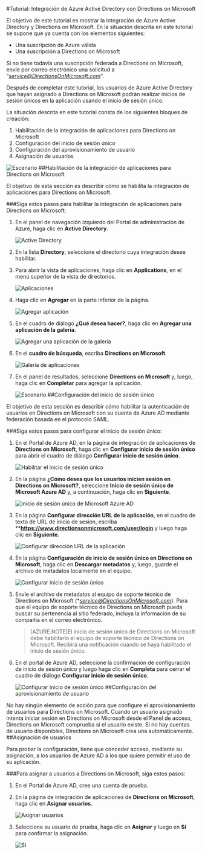 <properties 
    pageTitle="Tutorial: Integración de Azure Active Directory con Directions on Microsoft | Microsoft Azure" 
    description="Aprenda a usar Directions on Microsoft con Azure Active Directory para habilitar el inicio de sesión único, el aprovisionamiento automatizado, etc." 
    services="active-directory" 
    authors="jeevansd"  
    documentationCenter="na" 
    manager="stevenpo"/>
<tags 
    ms.service="active-directory" 
    ms.devlang="na" 
    ms.topic="article" 
    ms.tgt_pltfrm="na" 
    ms.workload="identity" 
    ms.date="01/14/2016" 
    ms.author="jeedes" />

#Tutorial: Integración de Azure Active Directory con Directions on Microsoft

El objetivo de este tutorial es mostrar la integración de Azure Active Directory y Directions on Microsoft. En la situación descrita en este tutorial se supone que ya cuenta con los elementos siguientes:

-   Una suscripción de Azure válida
-   Una suscripción a Directions on Microsoft

Si no tiene todavía una suscripción federada a Directions on Microsoft, envíe por correo electrónico una solicitud a “*service@DirectionsOnMicrosoft.com*”.

Después de completar este tutorial, los usuarios de Azure Active Directory que hayan asignado a Directions on Microsoft podrán realizar inicios de sesión únicos en la aplicación usando el inicio de sesión único.

La situación descrita en este tutorial consta de los siguientes bloques de creación:

1.  Habilitación de la integración de aplicaciones para Directions on Microsoft
2.  Configuración del inicio de sesión único
3.  Configuración del aprovisionamiento de usuario
4.  Asignación de usuarios

![Escenario](./media/active-directory-saas-directions-microsoft-tutorial/IC786877.png "Escenario")
##Habilitación de la integración de aplicaciones para Directions on Microsoft

El objetivo de esta sección es describir cómo se habilita la integración de aplicaciones para Directions on Microsoft.

###Siga estos pasos para habilitar la integración de aplicaciones para Directions on Microsoft:

1.  En el panel de navegación izquierdo del Portal de administración de Azure, haga clic en **Active Directory**.

    ![Active Directory](./media/active-directory-saas-directions-microsoft-tutorial/IC700993.png "Active Directory")

2.  En la lista **Directory**, seleccione el directorio cuya integración desee habilitar.

3.  Para abrir la vista de aplicaciones, haga clic en **Applications**, en el menú superior de la vista de directorios.

    ![Aplicaciones](./media/active-directory-saas-directions-microsoft-tutorial/IC700994.png "Aplicaciones")

4.  Haga clic en **Agregar** en la parte inferior de la página.

    ![Agregar aplicación](./media/active-directory-saas-directions-microsoft-tutorial/IC749321.png "Agregar aplicación")

5.  En el cuadro de diálogo **¿Qué desea hacer?**, haga clic en **Agregar una aplicación de la galería**.

    ![Agregar una aplicación de la galería](./media/active-directory-saas-directions-microsoft-tutorial/IC749322.png "Agregar una aplicación de la galería")

6.  En el **cuadro de búsqueda**, escriba **Directions on Microsoft**.

    ![Galería de aplicaciones](./media/active-directory-saas-directions-microsoft-tutorial/IC786878.png "Galería de aplicaciones")

7.  En el panel de resultados, seleccione **Directions on Microsoft** y, luego, haga clic en **Completar** para agregar la aplicación.

    ![Escenario](./media/active-directory-saas-directions-microsoft-tutorial/IC793922.png "Escenario")
##Configuración del inicio de sesión único

El objetivo de esta sección es describir cómo habilitar la autenticación de usuarios en Directions on Microsoft con su cuenta de Azure AD mediante federación basada en el protocolo SAML.

###Siga estos pasos para configurar el inicio de sesión único:

1.  En el Portal de Azure AD, en la página de integración de aplicaciones de **Directions on Microsoft**, haga clic en **Configurar inicio de sesión único** para abrir el cuadro de diálogo **Configurar inicio de sesión único**.

    ![Habilitar el inicio de sesión único](./media/active-directory-saas-directions-microsoft-tutorial/IC786879.png "Habilitar el inicio de sesión único")

2.  En la página **¿Cómo desea que los usuarios inicien sesión en Directions on Microsoft?**, seleccione **Inicio de sesión único de Microsoft Azure AD** y, a continuación, haga clic en **Siguiente**.

    ![Inicio de sesión único de Microsoft Azure AD](./media/active-directory-saas-directions-microsoft-tutorial/IC786880.png "Inicio de sesión único de Microsoft Azure AD")

3.  En la página **Configurar dirección URL de la aplicación**, en el cuadro de texto de URL de inicio de sesión, escriba ****https://www.directionsonmicrosoft.com/user/login** y luego haga clic en **Siguiente**.

    ![Configurar dirección URL de la aplicación](./media/active-directory-saas-directions-microsoft-tutorial/IC786881.png "Configurar dirección URL de la aplicación")

4.  En la página **Configuración de inicio de sesión único en Directions on Microsoft**, haga clic en **Descargar metadatos** y, luego, guarde el archivo de metadatos localmente en el equipo.

    ![Configurar inicio de sesión único](./media/active-directory-saas-directions-microsoft-tutorial/IC786882.png "Configurar inicio de sesión único")

5.  Envíe el archivo de metadatos al equipo de soporte técnico de Directions on Microsoft (**service@DirectionsOnMicrosoft.com*). Para que el equipo de soporte técnico de Directions on Microsoft pueda buscar su pertenencia al sitio federado, incluya la información de su compañía en el correo electrónico.

    >[AZURE.NOTE]El inicio de sesión único de Directions on Microsoft debe habilitarlo el equipo de soporte técnico de Directions on Microsoft. Recibirá una notificación cuando se haya habilitado el inicio de sesión único.

6.  En el portal de Azure AD, seleccione la confirmación de configuración de inicio de sesión único y luego haga clic en **Completa** para cerrar el cuadro de diálogo **Configurar inicio de sesión único**.

    ![Configurar inicio de sesión único](./media/active-directory-saas-directions-microsoft-tutorial/IC786883.png "Configurar inicio de sesión único")
##Configuración del aprovisionamiento de usuario

No hay ningún elemento de acción para que configure el aprovisionamiento de usuarios para Directions on Microsoft. Cuando un usuario asignado intenta iniciar sesión en Directions on Microsoft desde el Panel de acceso, Directions on Microsoft comprueba si el usuario existe. Si no hay cuentas de usuario disponibles, Directions on Microsoft crea una automáticamente.
##Asignación de usuarios

Para probar la configuración, tiene que conceder acceso, mediante su asignación, a los usuarios de Azure AD a los que quiere permitir el uso de su aplicación.

###Para asignar a usuarios a Directions on Microsoft, siga estos pasos:

1.  En el Portal de Azure AD, cree una cuenta de prueba.

2.  En la página de integración de aplicaciones de **Directions on Microsoft**, haga clic en **Asignar usuarios**.

    ![Asignar usuarios](./media/active-directory-saas-directions-microsoft-tutorial/IC786884.png "Asignar usuarios")

3.  Seleccione su usuario de prueba, haga clic en **Asignar** y luego en **Sí** para confirmar la asignación.

    ![Sí](./media/active-directory-saas-directions-microsoft-tutorial/IC767830.png "Sí")

<!---HONumber=AcomDC_0121_2016-->